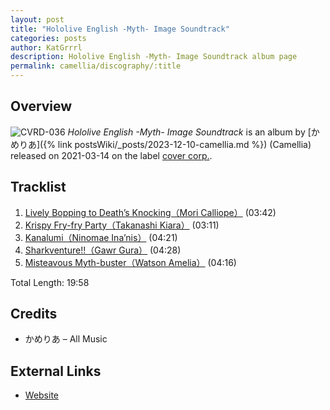 ```yaml
---
layout: post
title: "Hololive English -Myth- Image Soundtrack"
categories: posts
author: KatGrrrl
description: Hololive English -Myth- Image Soundtrack album page
permalink: camellia/discography/:title
---
```


## Overview

![CVRD-036](https://cdn.camellia.wiki/images/camellia/albums/CVRD-036.png)
*Hololive English -Myth- Image Soundtrack* is an album by [かめりあ]({% link postsWiki/_posts/2023-12-10-camellia.md %}) (Camellia) released on 2021-03-14 on the label [cover corp.](#).

## Tracklist

1. [Lively Bopping to Death’s Knocking（Mori Calliope）](#) (03:42)
2. [Krispy Fry-fry Party（Takanashi Kiara）](#) (03:11)
3. [Kanalumi（Ninomae Ina’nis）](#) (04:21)
4. [Sharkventure!!（Gawr Gura）](#) (04:28)
5. [Misteavous Myth-buster（Watson Amelia）](#) (04:16)

Total Length: 19:58

## Credits

* かめりあ – All Music

## External Links

* [Website](https://hololive.hololivepro.com/music/hololive-english-myth-image-soundtrack-ft-camellia/)
